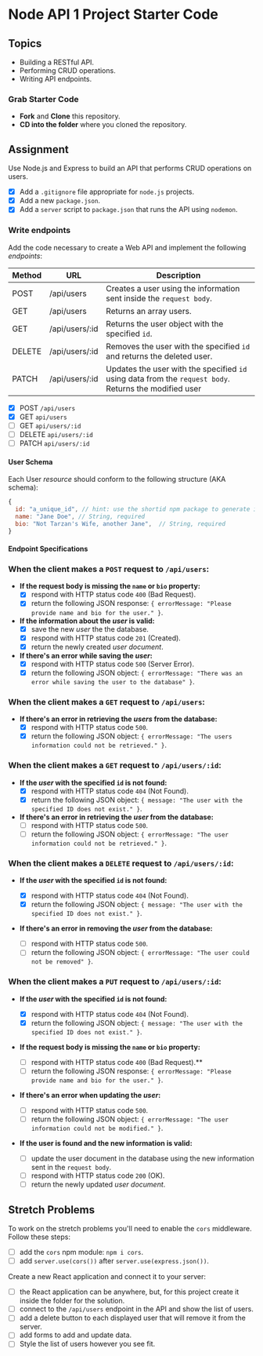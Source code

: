 # Node API 1 Project Starter Code

## Topics

- Building a RESTful API.
- Performing CRUD operations.
- Writing API endpoints.

### Grab Starter Code

- **Fork** and **Clone** this repository.
- **CD into the folder** where you cloned the repository.

## Assignment

Use Node.js and Express to build an API that performs CRUD operations on users.

- [x] Add a `.gitignore` file appropriate for `node.js` projects.
- [x] Add a new `package.json`.
- [x] Add a `server` script to `package.json` that runs the API using `nodemon`.

### Write endpoints

Add the code necessary to create a Web API and implement the following _endpoints_:

| Method | URL            | Description                                                                                            |
| ------ | -------------- | ------------------------------------------------------------------------------------------------------ |
| POST   | /api/users     | Creates a user using the information sent inside the `request body`.                                   |
| GET    | /api/users     | Returns an array users.                                                                                |
| GET    | /api/users/:id | Returns the user object with the specified `id`.                                                       |
| DELETE | /api/users/:id | Removes the user with the specified `id` and returns the deleted user.                                 |
| PATCH  | /api/users/:id | Updates the user with the specified `id` using data from the `request body`. Returns the modified user |

- [x] POST `/api/users`
- [x] GET `api/users`
- [ ] GET `api/users/:id`
- [ ] DELETE `api/users/:id`
- [ ] PATCH `api/users/:id`

#### User Schema

Each User _resource_ should conform to the following structure (AKA schema):

```js
{
  id: "a_unique_id", // hint: use the shortid npm package to generate it
  name: "Jane Doe", // String, required
  bio: "Not Tarzan's Wife, another Jane",  // String, required
}
```

#### Endpoint Specifications

### When the client makes a `POST` request to `/api/users`:

- **If the request body is missing the `name` or `bio` property:**
  - [x] respond with HTTP status code `400` (Bad Request).
  - [x] return the following JSON response: `{ errorMessage: "Please provide name and bio for the user." }`.

- **If the information about the _user_ is valid:**
  - [x] save the new _user_ the the database.
  - [x] respond with HTTP status code `201` (Created).
  - [x] return the newly created _user document_.

- **If there's an error while saving the _user_:**
  - [x] respond with HTTP status code `500` (Server Error).
  - [x] return the following JSON object: `{ errorMessage: "There was an error while saving the user to the database" }`.

### When the client makes a `GET` request to `/api/users`:

- **If there's an error in retrieving the _users_ from the database:**
  - [x] respond with HTTP status code `500`.
  - [x] return the following JSON object: `{ errorMessage: "The users information could not be retrieved." }`.

### When the client makes a `GET` request to `/api/users/:id`:

- **If the _user_ with the specified `id` is not found:**
  - [x] respond with HTTP status code `404` (Not Found).
  - [x] return the following JSON object: `{ message: "The user with the specified ID does not exist." }`.

- **If there's an error in retrieving the _user_ from the database:**
  - [ ] respond with HTTP status code `500`.
  - [ ] return the following JSON object: `{ errorMessage: "The user information could not be retrieved." }`.

### When the client makes a `DELETE` request to `/api/users/:id`:

- **If the _user_ with the specified `id` is not found:**

  - [x] respond with HTTP status code `404` (Not Found).
  - [x] return the following JSON object: `{ message: "The user with the specified ID does not exist." }`.

- **If there's an error in removing the _user_ from the database:**
  - [ ] respond with HTTP status code `500`.
  - [ ] return the following JSON object: `{ errorMessage: "The user could not be removed" }`.

### When the client makes a `PUT` request to `/api/users/:id`:

- **If the _user_ with the specified `id` is not found:**

  - [x] respond with HTTP status code `404` (Not Found).
  - [x] return the following JSON object: `{ message: "The user with the specified ID does not exist." }`.

- **If the request body is missing the `name` or `bio` property:**

  - [ ] respond with HTTP status code `400` (Bad Request).**
  - [ ] return the following JSON response: `{ errorMessage: "Please provide name and bio for the user." }`.

- **If there's an error when updating the _user_:**

  - [ ] respond with HTTP status code `500`.
  - [ ] return the following JSON object: `{ errorMessage: "The user information could not be modified." }`.

- **If the user is found and the new information is valid:**

  - [ ] update the user document in the database using the new information sent in the `request body`.
  - [ ] respond with HTTP status code `200` (OK).
  - [ ] return the newly updated _user document_.

## Stretch Problems

To work on the stretch problems you'll need to enable the `cors` middleware. Follow these steps:

- [ ] add the `cors` npm module: `npm i cors`.
- [ ] add `server.use(cors())` after `server.use(express.json())`.

Create a new React application and connect it to your server:

- [ ] the React application can be anywhere, but, for this project create it inside the folder for the solution.
- [ ] connect to the `/api/users` endpoint in the API and show the list of users.
- [ ] add a delete button to each displayed user that will remove it from the server.
- [ ] add forms to add and update data.
- [ ] Style the list of users however you see fit.

